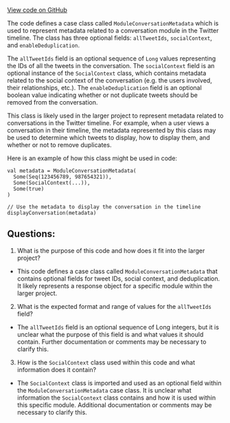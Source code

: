 [View code on GitHub](https://github.com/misbahsy/the-algorithm/product-mixer/core/src/main/scala/com/twitter/product_mixer/core/model/marshalling/response/urt/timeline_module/ModuleConversationMetadata.scala)

The code defines a case class called `ModuleConversationMetadata` which is used to represent metadata related to a conversation module in the Twitter timeline. The class has three optional fields: `allTweetIds`, `socialContext`, and `enableDeduplication`.

The `allTweetIds` field is an optional sequence of `Long` values representing the IDs of all the tweets in the conversation. The `socialContext` field is an optional instance of the `SocialContext` class, which contains metadata related to the social context of the conversation (e.g. the users involved, their relationships, etc.). The `enableDeduplication` field is an optional boolean value indicating whether or not duplicate tweets should be removed from the conversation.

This class is likely used in the larger project to represent metadata related to conversations in the Twitter timeline. For example, when a user views a conversation in their timeline, the metadata represented by this class may be used to determine which tweets to display, how to display them, and whether or not to remove duplicates.

Here is an example of how this class might be used in code:

```
val metadata = ModuleConversationMetadata(
  Some(Seq(123456789, 987654321)),
  Some(SocialContext(...)),
  Some(true)
)

// Use the metadata to display the conversation in the timeline
displayConversation(metadata)
```
## Questions: 
 1. What is the purpose of this code and how does it fit into the larger project?
- This code defines a case class called `ModuleConversationMetadata` that contains optional fields for tweet IDs, social context, and deduplication. It likely represents a response object for a specific module within the larger project.

2. What is the expected format and range of values for the `allTweetIds` field?
- The `allTweetIds` field is an optional sequence of Long integers, but it is unclear what the purpose of this field is and what values it should contain. Further documentation or comments may be necessary to clarify this.

3. How is the `SocialContext` class used within this code and what information does it contain?
- The `SocialContext` class is imported and used as an optional field within the `ModuleConversationMetadata` case class. It is unclear what information the `SocialContext` class contains and how it is used within this specific module. Additional documentation or comments may be necessary to clarify this.